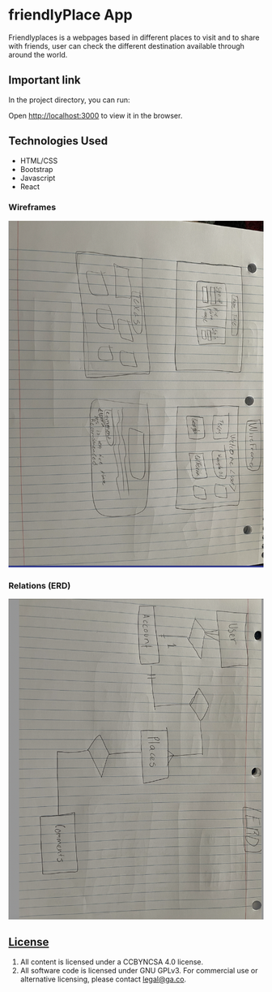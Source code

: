 # friendlyPlace App


Friendlyplaces is a webpages based in different places to visit and to share with friends, user can check the different destination available through around the world.

## Important link

In the project directory, you can run:

Open [http://localhost:3000](http://localhost:3000) to view it in the browser.


## Technologies Used

- HTML/CSS
- Bootstrap
- Javascript
- React


### Wireframes

![Wireframe](assets/../public/assets/screen/Wireframe.png)

### Relations (ERD)

![ERD](assets/../public/assets/screen/ERD.png)

## [License](LICENSE)

1. All content is licensed under a CC­BY­NC­SA 4.0 license.
1. All software code is licensed under GNU GPLv3. For commercial use or
   alternative licensing, please contact legal@ga.co.
